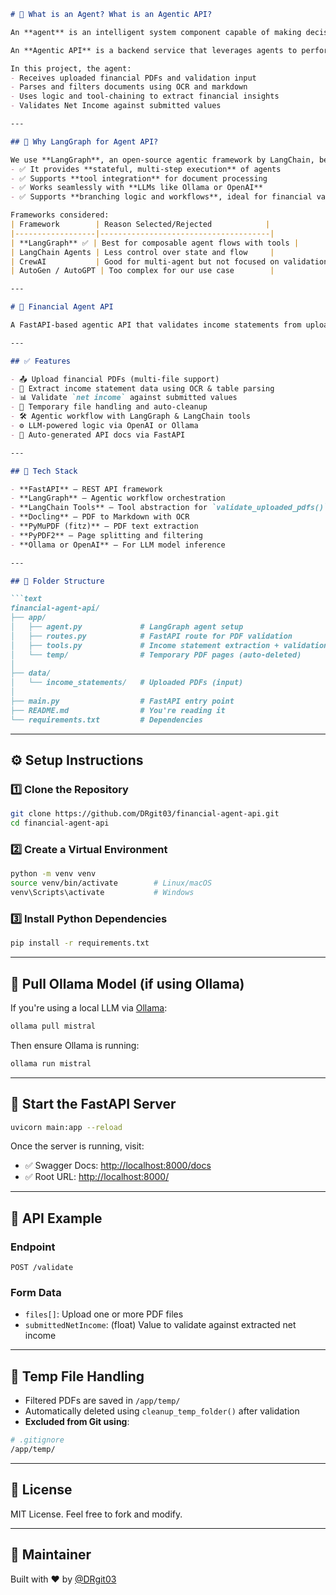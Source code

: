 
````markdown
# 🤖 What is an Agent? What is an Agentic API?

An **agent** is an intelligent system component capable of making decisions, invoking tools, and reasoning through a task—often guided by an LLM (Large Language Model). 

An **Agentic API** is a backend service that leverages agents to perform context-aware, multi-step, decision-driven tasks via programmatic HTTP endpoints.

In this project, the agent:
- Receives uploaded financial PDFs and validation input
- Parses and filters documents using OCR and markdown
- Uses logic and tool-chaining to extract financial insights
- Validates Net Income against submitted values

---

## 🧠 Why LangGraph for Agent API?

We use **LangGraph**, an open-source agentic framework by LangChain, because:
- ✅ It provides **stateful, multi-step execution** of agents
- ✅ Supports **tool integration** for document processing
- ✅ Works seamlessly with **LLMs like Ollama or OpenAI**
- ✅ Supports **branching logic and workflows**, ideal for financial validation

Frameworks considered:
| Framework        | Reason Selected/Rejected            |
|------------------|--------------------------------------|
| **LangGraph** ✅ | Best for composable agent flows with tools |
| LangChain Agents | Less control over state and flow     |
| CrewAI           | Good for multi-agent but not focused on validation |
| AutoGen / AutoGPT | Too complex for our use case        |

---

# 🧾 Financial Agent API

A FastAPI-based agentic API that validates income statements from uploaded financial PDFs using LangGraph agents, OCR, and LLMs like OpenAI or Ollama.

---

## ✅ Features

- 📤 Upload financial PDFs (multi-file support)
- 🧠 Extract income statement data using OCR & table parsing
- 📊 Validate `net income` against submitted values
- 🧹 Temporary file handling and auto-cleanup
- 🛠 Agentic workflow with LangGraph & LangChain tools
- ⚙️ LLM-powered logic via OpenAI or Ollama
- 🔎 Auto-generated API docs via FastAPI

---

## 🧱 Tech Stack

- **FastAPI** – REST API framework
- **LangGraph** – Agentic workflow orchestration
- **LangChain Tools** – Tool abstraction for `validate_uploaded_pdfs()`
- **Docling** – PDF to Markdown with OCR
- **PyMuPDF (fitz)** – PDF text extraction
- **PyPDF2** – Page splitting and filtering
- **Ollama or OpenAI** – For LLM model inference

---

## 📂 Folder Structure

```text
financial-agent-api/
├── app/
│   ├── agent.py             # LangGraph agent setup
│   ├── routes.py            # FastAPI route for PDF validation
│   ├── tools.py             # Income statement extraction + validation tool
│   └── temp/                # Temporary PDF pages (auto-deleted)
│
├── data/
│   └── income_statements/   # Uploaded PDFs (input)
│
├── main.py                  # FastAPI entry point
├── README.md                # You're reading it
└── requirements.txt         # Dependencies
````

---

## ⚙️ Setup Instructions

### 1️⃣ Clone the Repository

```bash
git clone https://github.com/DRgit03/financial-agent-api.git
cd financial-agent-api
```

### 2️⃣ Create a Virtual Environment

```bash
python -m venv venv
source venv/bin/activate        # Linux/macOS
venv\Scripts\activate           # Windows
```

### 3️⃣ Install Python Dependencies

```bash
pip install -r requirements.txt
```

---

## 🤖 Pull Ollama Model (if using Ollama)

If you're using a local LLM via [Ollama](https://ollama.com):

```bash
ollama pull mistral
```

Then ensure Ollama is running:

```bash
ollama run mistral
```

---

## 🚀 Start the FastAPI Server

```bash
uvicorn main:app --reload
```

Once the server is running, visit:

* ✅ Swagger Docs: [http://localhost:8000/docs](http://localhost:8000/docs)
* ✅ Root URL: [http://localhost:8000/](http://localhost:8000/)

---

## 🧪 API Example

### Endpoint

```http
POST /validate
```

### Form Data

* `files[]`: Upload one or more PDF files
* `submittedNetIncome`: (float) Value to validate against extracted net income

---

## 🧼 Temp File Handling

* Filtered PDFs are saved in `/app/temp/`
* Automatically deleted using `cleanup_temp_folder()` after validation
* **Excluded from Git using**:

```bash
# .gitignore
/app/temp/
```

---

## 📄 License

MIT License. Feel free to fork and modify.

---

## 🙌 Maintainer

Built with ❤️ by [@DRgit03](https://github.com/DRgit03)

